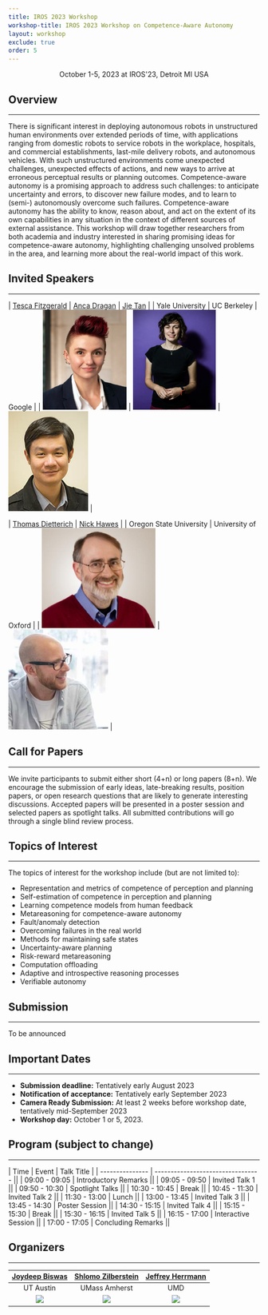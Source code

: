 ```yaml
---
title: IROS 2023 Workshop
workshop-title: IROS 2023 Workshop on Competence-Aware Autonomy
layout: workshop
exclude: true
order: 5
---
```


<center> October 1-5, 2023 at IROS'23, Detroit MI USA</center>

Overview
--------
***

There is significant interest in deploying autonomous robots in unstructured human environments over extended periods of time, with applications ranging from domestic robots to service robots in the workplace, hospitals, and commercial establishments, last-mile delivery robots, and autonomous vehicles. With such unstructured environments come unexpected challenges, unexpected effects of actions, and new ways to arrive at erroneous perceptual results or planning outcomes. Competence-aware autonomy is a promising approach to address such challenges: to anticipate uncertainty and errors, to discover new failure modes, and to learn to (semi-) autonomously overcome such failures.  Competence-aware autonomy has the ability to know, reason about, and act on the extent of its own capabilities in any situation in the context of different sources of external assistance. This workshop will draw together researchers from both academia and industry interested in sharing promising ideas for competence-aware autonomy, highlighting challenging unsolved problems in the area, and learning more about the real-world impact of this work.


Invited Speakers
----------------
***

| [Tesca Fitzgerald](https://www.tescafitzgerald.com/) | [Anca Dragan](https://people.eecs.berkeley.edu/~anca/) | [Jie Tan](https://www.jie-tan.net/) |
| Yale University    | UC Berkeley    | Google |
| <img src="assets/iros2023-caa-workshop/tesca.jpg" style="max-height:200px;"> | <img src="assets/iros2023-caa-workshop/anca.png" style="max-height:200px;"> | <img src="assets/iros2023-caa-workshop/jie.jpeg" style="max-height:200px;">  |

| [Thomas Dietterich](https://web.engr.oregonstate.edu/~tgd/) | [Nick Hawes](https://www.robots.ox.ac.uk/~nickh/) |
| Oregon State University        |  University of Oxford    |
| <img src="assets/iros2023-caa-workshop/thomas.jpeg" style="max-height:200px;"> | <img src="assets/iros2023-caa-workshop/nick.jpeg" style="max-height:200px;"> |



Call for Papers
---------------

***

We invite participants to submit either short (4+n) or long papers (8+n). We encourage the submission of early ideas, late-breaking results, position papers, or open research questions that are likely to generate interesting discussions. Accepted papers will be presented in a poster session and selected papers as spotlight talks. All submitted contributions will go through a single blind review process.



Topics of Interest
---------------
***

The topics of interest for the workshop include (but are not limited to):

* Representation and metrics of competence of perception and planning
* Self-estimation of competence in perception and planning
* Learning competence models from human feedback
* Metareasoning for competence-aware autonomy
* Fault/anomaly detection
* Overcoming failures in the real world
* Methods for maintaining safe states
* Uncertainty-aware planning
* Risk-reward metareasoning
* Computation offloading
* Adaptive and introspective reasoning processes
* Verifiable autonomy



Submission
---------------
***

To be announced


Important Dates
---------------
***

*   **Submission deadline:** Tentatively early August 2023
*   **Notification of acceptance:** Tentatively early September 2023
*   **Camera Ready Submission:** At least 2 weeks before workshop date, tentatively mid-September 2023
*   **Workshop day:** October 1 or 5, 2023.


Program (subject to change)
---------------
***

| Time            | Event                             | Talk Title |
| --------------- | --------------------------------- ||
| 09:00 - 09:05   | Introductory Remarks              ||
| 09:05 - 09:50   | Invited Talk 1                    ||
| 09:50 - 10:30   | Spotlight Talks                   ||
| 10:30 - 10:45   | Break                             ||
| 10:45 - 11:30   | Invited Talk 2                    ||
| 11:30 - 13:00   | Lunch                             ||
| 13:00 - 13:45   | Invited Talk 3                    ||
| 13:45 - 14:30   | Poster Session                    ||
| 14:30 - 15:15   | Invited Talk 4                    ||
| 15:15 - 15:30   | Break                             ||
| 15:30 - 16:15   | Invited Talk 5                    ||
| 16:15 - 17:00   | Interactive Session               ||
| 17:00 - 17:05   | Concluding Remarks                ||


Organizers
---------------
***

| [Joydeep Biswas](https://joydeepb.com/) | [Shlomo Zilberstein](https://www.cics.umass.edu/faculty/directory/zilberstein_shlomo) | [Jeffrey Herrmann](https://user.eng.umd.edu/~jwh2/jwh2.html)|
| :--------------------: | :--------------------: | :--------------------: |
| UT Austin     | UMass Amherst     | UMD |
| <img src="https://www.joydeepb.com/assets/joydeepb.jpg" style="max-height:200px;"> | <img src="https://www.cics.umass.edu/sites/default/files/styles/people_individual/public/headshots/2016_cics_shlomo_zilberstein_profile-200px.jpg?itok=Q9Q-0KPH"> | <img src="https://faculty.eng.umd.edu/sites/faculty.eng.umd.edu/files/profile_images/Jeffrey%20Herrmann.jpg" style="max-height:200px;"> |

